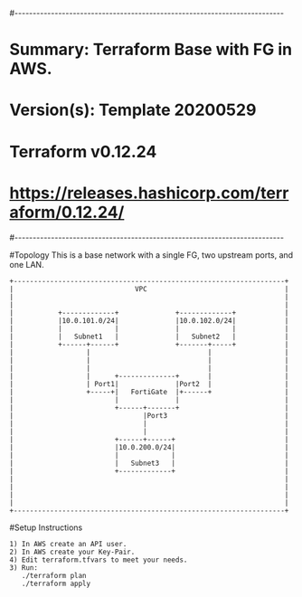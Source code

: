#--------------------------------------------------------------------------
# Summary: Terraform Base with FG in AWS.
# Version(s): Template 20200529
#            Terraform v0.12.24 
#            https://releases.hashicorp.com/terraform/0.12.24/
#--------------------------------------------------------------------------

#Topology
This is a base network with a single FG, two upstream ports, and one LAN.
```
+-------------------------------------------------------------------+
|                              VPC                                  |
|                                                                   |
|                                                                   |
|           +-------------+              +-------------+            |
|           |10.0.101.0/24|              |10.0.102.0/24|            |
|           |             |              |             |            |
|           |   Subnet1   |              |   Subnet2   |            |
|           +------+------+              +-------+-----+            |
|                  |                             |                  |
|                  |                             |                  |
|                  |                             |                  |
|                  |      +--------------+       |                  |
|                  | Port1|              |Port2  |                  |
|                  +-----+|   FortiGate  |+------+                  |
|                         |              |                          |
|                         +------+-------+                          |
|                                |Port3                             |
|                                |                                  |
|                                |                                  |
|                         +------+------+                           |
|                         |10.0.200.0/24|                           |
|                         |             |                           |
|                         |   Subnet3   |                           |
|                         +-------------+                           |
|                                                                   |
|                                                                   |
|                                                                   |
|                                                                   |
+-------------------------------------------------------------------+
```

#Setup Instructions

```
1) In AWS create an API user.
2) In AWS create your Key-Pair.
4) Edit terraform.tfvars to meet your needs.
3) Run:
   ./terraform plan
   ./terraform apply
```
